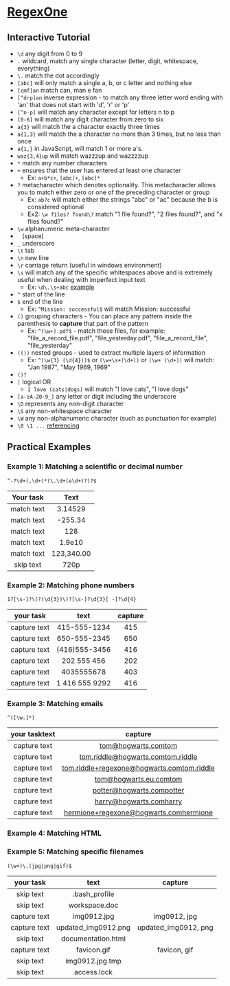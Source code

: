 # [RegexOne][0]

## Interactive Tutorial

- `\d`  any digit from 0 to 9
- `.`  wildcard, match any single character (letter, digit, whitespace, everything)
- `\.`  match the dot accordingly
- `[abc]`  will only match a single a, b, or c letter and nothing else
- `[cmf]an`  match can, man e fan
- `[^drp]an`  inverse expression - to match any three letter word ending with 'an' that does not start with 'd', 'r' or 'p'
- `[^n-p]`  will match any character except for letters n to p
- `[0-6]`  will match any digit character from zero to six
- `a{3}`  will match the a character exactly three times
- `a{1,3}`  will match the a character no more than 3 times, but no less than once
- `a{1,}`  in JavaScript, will match 1 or more a's.
- `waz{3,4}up`  will match wazzzup and wazzzzup
- `*`  match any number characters
- `+`  ensures that the user has entered at least one character
  - Ex: `a+b*c+`, `[abc]+`, `[abc]*`
- `?`  metacharacter which denotes optionality. This metacharacter allows you to match either zero or one of the preceding character or group
  - Ex: `ab?c`  will match either the strings "abc" or "ac" because the b is considered optional
  - Ex2: `\w files? found\?`  match "1 file found?", "2 files found?", and "x files found?"
- `\w`  alphanumeric meta-character
- ` ` (space)  
- `_` underscore  
- `\t` tab  
- `\n` new line  
- `\r` carriage return (useful in windows environment)  
- `\s` will match any of the specific whitespaces above and is extremely useful when dealing with imperfect input text  
  - Ex: `\d\.\s+abc` [example][1]
- `^` start of the line  
- `$` end of the line
  - Ex: `^Mission: successful$` will match Mission: successful
- `()` grouping characters - You can place any pattern inside the parenthesis to **capture** that part of the pattern  
  - Ex: `^(\w+).pdf$` - match those files, for example: "file_a_record_file.pdf", "file_yesterday.pdf", "file_a_record_file", "file_yesterday" 
- `(())` nested groups - used to extract multiple layers of information  
  - Ex: `^(\w{3} (\d{4}))$` or `(\w+\s+(\d+))` or `(\w+ (\d+))` will match: "Jan 1987", "May 1969, 1969" 
- `()?`  
- `|` logical OR
  - `I love (cats|dogs)` will match "I love cats", "I love dogs"  
- `[a-zA-Z0-9_]` any letter or digit including the underscore
- `\D` represents any non-digit character 
- `\S` any non-whitespace character 
- `\W` any non-alphanumeric character (such as punctuation for example)
- `\0 \1 ...` [referencing][2]

## Practical Examples

### Example 1: Matching a scientific or decimal number

`^-?\d+(,\d+)*(\.\d+(e\d+)?)?$`

Your task | Text
:--:|:--:
match text | 3.14529
match text | -255.34
match text | 128           
match text | 1.9e10
match text | 123,340.00
skip text  | 720p             

### Example 2: Matching phone numbers

`1?[\s-]?\(?(\d{3})\)?[\s-]?\d{3}[ -]?\d{4}`

your task| text | capture
:--:|:--:|:--:
capture text | 415-555-1234 | 415
capture text | 650-555-2345 | 650
capture text | (416)555-3456| 416
capture text | 202 555 456| 202
capture text | 4035555678 | 403
capture text | 1 416 555 9292 | 416  

### Example 3: Matching emails

`^([\w.]*)`

your tasktext | capture
:--:|:--:
capture text|tom@hogwarts.comtom
capture text|tom.riddle@hogwarts.comtom.riddle
capture text|tom.riddle+regexone@hogwarts.comtom.riddle
capture text|tom@hogwarts.eu.comtom
capture text|potter@hogwarts.compotter
capture text|harry@hogwarts.comharry
capture text|hermione+regexone@hogwarts.comhermione  

### Example 4: Matching HTML

### Example 5: Matching specific filenames

`(\w+)\.(jpg|png|gif)$`

your task|text|capture
:--:|:--:|:--:
skip text|.bash_profile
skip text|workspace.doc
capture text|img0912.jpg|img0912, jpg
capture text|updated_img0912.png|updated_img0912, png
skip text|documentation.html
capture text|favicon.gif|favicon, gif
skip text|img0912.jpg.tmp
skip text|access.lock       

 [0]: http://regexone.com/
 [1]: http://regexone.com/lesson/9?
 [2]: http://regexone.com/lesson/15?
